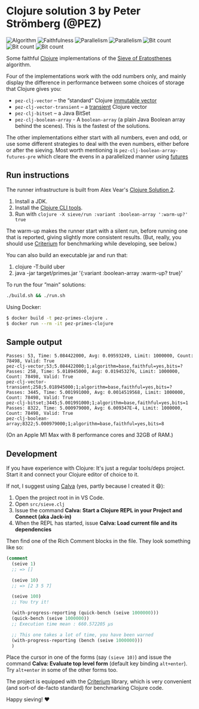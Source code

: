 # Clojure solution 3 by Peter Strömberg (@PEZ)

![Algorithm](https://img.shields.io/badge/Algorithm-base-green)
![Faithfulness](https://img.shields.io/badge/Faithful-yes-green)
![Parallelism](https://img.shields.io/badge/Parallel-yes-green)
![Parallelism](https://img.shields.io/badge/Parallel-no-green)
![Bit count](https://img.shields.io/badge/Bits-1-green)
![Bit count](https://img.shields.io/badge/Bits-8-yellowgreen)
![Bit count](https://img.shields.io/badge/Bits-unknown-yellowgreen)

Some faithful [Clojure](https://clojure.org/) implementations of
the [Sieve of Eratosthenes](https://en.wikipedia.org/wiki/Sieve_of_Eratosthenes)
algorithm.

Four of the implementations work with the odd numbers only, and mainly display the difference in performance between some choices of storage that Clojure gives you:

* `pez-clj-vector` – the ”standard” Clojure [immutable vector](https://clojure.org/reference/data_structures#Vectors)
* `pez-clj-vector-transient` – a [transient](https://clojure.org/reference/transients) Clojure vector
* `pez-clj-bitset` – a Java BitSet
* `pez-clj-boolean-array` - A `boolean-array` (a plain Java Boolean array behind the scenes). This is the fastest of the solutions.

The other implementations either start with all numbers, even and odd, or use some different strategies to deal with the even numbers, either before or after the sieving. Most worth mentioning is `pez-clj-boolean-array-futures-pre` which cleare the evens in a parallelized manner using [futures](https://clojure.org/about/concurrent_programming)

## Run instructions

The runner infrastructure is built from Alex Vear's [Clojure Solution 2](https://github.com/PlummersSoftwareLLC/Primes/tree/drag-race/PrimeClojure/solution_2).

1. Install a JDK.
1. Install the [Clojure CLI tools](https://clojure.org/guides/getting_started#_clojure_installer_and_cli_tools).
1. Run with `clojure -X sieve/run :variant :boolean-array ':warm-up?' true`

The warm-up makes the runner start with a silent run, before running one that is reported, giving slightly more consistent results. (But, really, you should use [Criterium](https://github.com/hugoduncan/criterium) for benchmarking while developing, see below.)

You can also build an executable jar and run that:

1. clojure -T:build uber
1. java -jar target/primes.jar '{:variant :boolean-array :warm-up? true}'

To run the four ”main” solutions:

```sh
./build.sh && ./run.sh
```

Using Docker:

```sh
$ docker build -t pez-primes-clojure .
$ docker run --rm -it pez-primes-clojure
```

## Sample output

```
Passes: 53, Time: 5.084422000, Avg: 0.09593249, Limit: 1000000, Count: 78498, Valid: True
pez-clj-vector;53;5.084422000;1;algorithm=base,faithful=yes,bits=?
Passes: 258, Time: 5.018945000, Avg: 0.019453276, Limit: 1000000, Count: 78498, Valid: True
pez-clj-vector-transient;258;5.018945000;1;algorithm=base,faithful=yes,bits=?
Passes: 3445, Time: 5.001991000, Avg: 0.0014519568, Limit: 1000000, Count: 78498, Valid: True
pez-clj-bitset;3445;5.001991000;1;algorithm=base,faithful=yes,bits=1
Passes: 8322, Time: 5.000979000, Avg: 6.009347E-4, Limit: 1000000, Count: 78498, Valid: True
pez-clj-boolean-array;8322;5.000979000;1;algorithm=base,faithful=yes,bits=8
```

(On an Apple M1 Max with 8 performance cores and 32GB of RAM.)

## Development

If you have experience with Clojure: It's just a regular tools/deps project. Start it and connect your Clojure editor of choice to it.

If not, I suggest using [Calva](https://calva.io) (yes, partly because I created it 😄):

1. Open the project root in in VS Code.
1. Open `src/sieve.clj`
1. Issue the command **Calva: Start a Clojure REPL in your Project and Connect (aka Jack-in)**
1. When the REPL has started, issue **Calva: Load current file and its dependencies**

Then find one of the Rich Comment blocks in the file. They look something like so:

```clojure
(comment
  (seive 1)
  ;; => []

  (seive 10)
  ;; => [2 3 5 7]

  (seive 100)
  ;; You try it!

  (with-progress-reporting (quick-bench (seive 1000000)))
  (quick-bench (seive 1000000))
  ;; Execution time mean : 660.572205 µs

  ;; This one takes a lot of time, you have been warned
  (with-progress-reporting (bench (seive 1000000)))
  )
```

Place the cursor in one of the forms (say `(sieve 10)`) and issue the command **Calva: Evaluate top level form** (default key binding `alt+enter`). Try `alt+enter` in some of the other forms too.

The project is equipped with the [Criterium](https://github.com/hugoduncan/criterium) library, which is very convenient (and sort-of de-facto standard) for benchmarking Clojure code.

Happy sieving! ♥️